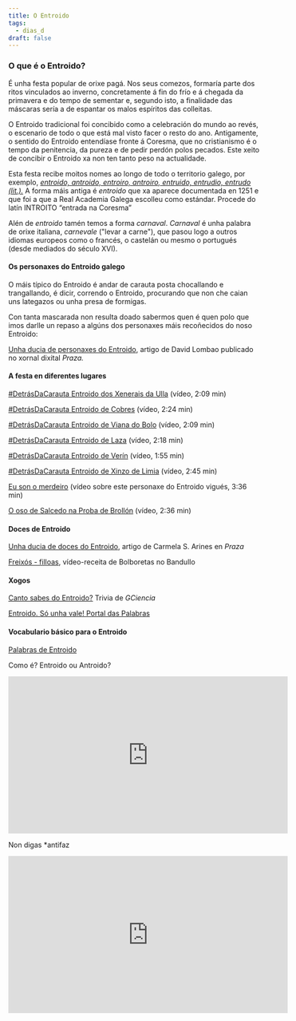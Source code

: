 ```yaml
---
title: O Entroido
tags:
  - dias_d
draft: false
---
```

### O que é o Entroido?

É unha festa popular de orixe pagá. Nos seus comezos, formaría parte dos ritos vinculados ao inverno, concretamente á fin do frío e á chegada da primavera e do tempo de sementar e, segundo isto, a finalidade das máscaras sería a de espantar os malos espíritos das colleitas.

O Entroido tradicional foi concibido como a celebración do mundo ao revés, o escenario de todo o que está mal visto facer o resto do ano. Antigamente, o sentido do Entroido entendíase fronte á Coresma, que no cristianismo é o tempo da penitencia, da pureza e de pedir perdón polos pecados. Este xeito de concibir o Entroido xa non ten tanto peso na actualidade.

Esta festa recibe moitos nomes ao longo de todo o territorio galego, por exemplo, *[entroido, antroido, entroiro, antroiro, entruido, entrudio, entrudo (lit.).](https://twitter.com/ilg_usc/status/1099276357132042241)* A forma máis antiga é *entroido* que xa aparece documentada en 1251 e que foi a que a Real Academia Galega escolleu como estándar. Procede do latín INTROITO “entrada na Coresma”

Alén de *entroido* tamén temos a forma *carnaval*. *Carnaval* é unha palabra de orixe italiana, *carnevale* ("levar a carne"), que pasou logo a outros idiomas europeos como o francés, o castelán ou mesmo o portugués (desde mediados do século XVI).

#### Os personaxes do Entroido galego

O máis típico do Entroido é andar de carauta posta chocallando e trangallando, é dicir, correndo o Entroido, procurando que non che caian uns lategazos ou unha presa de formigas.

Con tanta mascarada non resulta doado sabermos quen é quen polo que imos darlle un repaso a algúns dos personaxes máis recoñecidos do noso Entroido:

[Unha ducia de personaxes do Entroido](https://praza.gal/ducias/personaxes-do-entroido), artigo de David Lombao publicado no xornal dixital *Praza.*

#### A festa en diferentes lugares

[\#DetrásDaCarauta Entroido dos Xenerais da Ulla](https://www.youtube.com/watch?v=AGApbD6iUVM) (vídeo, 2:09 min)

[\#DetrásDaCarauta Entroido de Cobres](https://www.youtube.com/watch?v=kNpjZDkomt0) (vídeo, 2:24 min)

[\#DetrásDaCarauta Entroido de Viana do Bolo](https://www.youtube.com/watch?v=EW54WQstfno) (vídeo, 2:09 min)

[\#DetrásDaCarauta Entroido de Laza](https://www.youtube.com/watch?v=qJd3QIjgFnc) (vídeo, 2:18 min)

[\#DetrásDaCarauta Entroido de Verín](https://www.youtube.com/watch?v=X9AGXSCbtDA) (vídeo, 1:55 min)

[\#DetrásDaCarauta Entroido de Xinzo de Limia](https://www.youtube.com/watch?v=-L3cyoQFbnE) (vídeo, 2:45 min)

[Eu son o merdeiro](https://www.youtube.com/watch?v=Iwnow_JLcSw&feature=youtu.be) (vídeo sobre este personaxe do Entroido vigués, 3:36 min)

[O oso de Salcedo na Proba de Brollón](https://www.youtube.com/watch?v=ngDNWdFAyTo) (vídeo, 2:36 min)

#### Doces de Entroido

[Unha ducia de doces do Entroido](https://praza.gal/ducias/doces-de-entroido), artigo de Carmela S. Arines en *Praza*

[Freixós - filloas](https://www.youtube.com/watch?v=683qLcL0-pw), vídeo-receita de Bolboretas no Bandullo

#### Xogos

[Canto sabes do Entroido?](https://www.gciencia.com/destinos/canto-sabes-do-noso-entroido/) Trivia de *GCiencia*

[Entroido. Só unha vale! Portal das Palabras](https://portaldaspalabras.gal/xogo/correr-o-entroido/)

#### Vocabulario básico para o Entroido

[Palabras de Entroido](https://laurarubio.net/posts/palabras-de-entroido/)

Como é? Entroido ou Antroido? 

<iframe width="560" height="315" src="https://www.youtube.com/embed/duiI0oZLPa0" title="YouTube video player" frameborder="0" allow="accelerometer; autoplay; clipboard-write; encrypted-media; gyroscope; picture-in-picture" allowfullscreen></iframe>

Non digas *antifaz

<iframe width="560" height="315" src="https://www.youtube.com/embed/P1cbygc6Wdc" title="YouTube video player" frameborder="0" allow="accelerometer; autoplay; clipboard-write; encrypted-media; gyroscope; picture-in-picture" allowfullscreen></iframe>